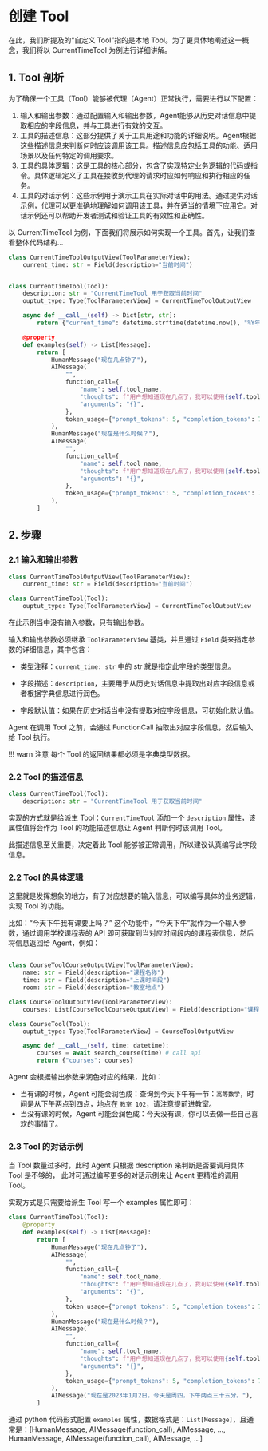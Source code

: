# 创建 Tool

在此，我们所提及的“自定义 Tool”指的是本地 Tool。为了更具体地阐述这一概念，我们将以 CurrentTimeTool 为例进行详细讲解。

## 1. Tool 剖析

为了确保一个工具（Tool）能够被代理（Agent）正常执行，需要进行以下配置：

1. 输入和输出参数：通过配置输入和输出参数，Agent能够从历史对话信息中提取相应的字段信息，并与工具进行有效的交互。
2. 工具的描述信息：这部分提供了关于工具用途和功能的详细说明。Agent根据这些描述信息来判断何时应该调用该工具。描述信息应包括工具的功能、适用场景以及任何特定的调用要求。
3. 工具的具体逻辑：这是工具的核心部分，包含了实现特定业务逻辑的代码或指令。具体逻辑定义了工具在接收到代理的请求时应如何响应和执行相应的任务。
4. 工具的对话示例：这些示例用于演示工具在实际对话中的用法。通过提供对话示例，代理可以更准确地理解如何调用该工具，并在适当的情境下应用它。对话示例还可以帮助开发者测试和验证工具的有效性和正确性。

以 CurrentTimeTool 为例，下面我们将展示如何实现一个工具。首先，让我们查看整体代码结构...

```python
class CurrentTimeToolOutputView(ToolParameterView):
    current_time: str = Field(description="当前时间")


class CurrentTimeTool(Tool):
    description: str = "CurrentTimeTool 用于获取当前时间"
    ouptut_type: Type[ToolParameterView] = CurrentTimeToolOutputView

    async def __call__(self) -> Dict[str, str]:
        return {"current_time": datetime.strftime(datetime.now(), "%Y年%m月%d日 %H时%M分%S秒)}

    @property
    def examples(self) -> List[Message]:
        return [
            HumanMessage("现在几点钟了"),
            AIMessage(
                "",
                function_call={
                    "name": self.tool_name,
                    "thoughts": f"用户想知道现在几点了，我可以使用{self.tool_name}来获取当前时间，并从其中获得当前小时时间。",
                    "arguments": "{}",
                },
                token_usage={"prompt_tokens": 5, "completion_tokens": 7},  # For test only
            ),
            HumanMessage("现在是什么时候？"),
            AIMessage(
                "",
                function_call={
                    "name": self.tool_name,
                    "thoughts": f"用户想知道现在几点了，我可以使用{self.tool_name}来获取当前时间",
                    "arguments": "{}",
                },
                token_usage={"prompt_tokens": 5, "completion_tokens": 7},  # For test only
            ),
        ]
```

## 2. 步骤

### 2.1 输入和输出参数

```python
class CurrentTimeToolOutputView(ToolParameterView):
    current_time: str = Field(description="当前时间")

class CurrentTimeTool(Tool):
    ouptut_type: Type[ToolParameterView] = CurrentTimeToolOutputView
```

在此示例当中没有输入参数，只有输出参数。

输入和输出参数必须继承 `ToolParameterView` 基类，并且通过 `Field` 类来指定参数的详细信息，其中包含：

* 类型注释：`current_time: str` 中的 str 就是指定此字段的类型信息。

* 字段描述：`description`，主要用于从历史对话信息中提取出对应字段信息或者根据字典信息进行润色。

* 字段默认值：如果在历史对话当中没有提取对应字段信息，可初始化默认值。

Agent 在调用 Tool 之前，会通过 FunctionCall 抽取出对应字段信息，然后输入给 Tool 执行。

!!! warn 注意
    每个 Tool 的返回结果都必须是字典类型数据。

### 2.2 Tool 的描述信息

```python
class CurrentTimeTool(Tool):
    description: str = "CurrentTimeTool 用于获取当前时间"
```

实现的方式就是给派生 Tool：`CurrentTimeTool` 添加一个 `description` 属性，该属性值将会作为 Tool 的功能描述信息让 Agent 判断何时该调用 Tool。

此描述信息至关重要，决定着此 Tool 能够被正常调用，所以建议认真编写此字段信息。

### 2.2 Tool 的具体逻辑

这里就是发挥想象的地方，有了对应想要的输入信息，可以编写具体的业务逻辑，实现 Tool 的功能。

比如：“今天下午我有课要上吗？” 这个功能中，“今天下午”就作为一个输入参数，通过调用学校课程表的 API 即可获取到当对应时间段内的课程表信息，然后将信息返回给 Agent，例如：

```python

class CourseToolCourseOutputView(ToolParameterView):
    name: str = Field(description="课程名称")
    time: str = Field(description="上课时间段")
    room: str = Field(description="教室地点")

class CourseToolOutputView(ToolParameterView):
    courses: List[CourseToolCourseOutputView] = Field(description="课程信息")

class CourseTool(Tool):
    ouptut_type: Type[ToolParameterView] = CourseToolOutputView

    async def __call__(self, time: datetime):
        courses = await search_course(time) # call api
        return {"courses": courses}
```

Agent 会根据输出参数来润色对应的结果，比如：

* 当有课的时候，Agent 可能会润色成：查询到今天下午有一节：`高等数学`，时间是从下午两点到四点，地点在 `教室 102`，请注意提前进教室。
* 当没有课的时候，Agent 可能会润色成：今天没有课，你可以去做一些自己喜欢的事情了。

### 2.3 Tool 的对话示例

当 Tool 数量过多时，此时 Agent 只根据 description 来判断是否要调用具体 Tool 是不够的， 此时可通过编写更多的对话示例来让 Agent 更精准的调用 Tool。

实现方式是只需要给派生 Tool 写一个 examples 属性即可：

```python
class CurrentTimeTool(Tool):
    @property
    def examples(self) -> List[Message]:
        return [
            HumanMessage("现在几点钟了"),
            AIMessage(
                "",
                function_call={
                    "name": self.tool_name,
                    "thoughts": f"用户想知道现在几点了，我可以使用{self.tool_name}来获取当前时间，并从其中获得当前小时时间。",
                    "arguments": "{}",
                },
                token_usage={"prompt_tokens": 5, "completion_tokens": 7},
            ),
            HumanMessage("现在是什么时候？"),
            AIMessage(
                "",
                function_call={
                    "name": self.tool_name,
                    "thoughts": f"用户想知道现在几点了，我可以使用{self.tool_name}来获取当前时间",
                    "arguments": "{}",
                },
                token_usage={"prompt_tokens": 5, "completion_tokens": 7},
            ),
            AIMessage("现在是2023年1月2日，今天是周四，下午两点三十五分。"),
        ]
```

通过 python 代码形式配置 `examples` 属性，数据格式是：`List[Message]`，且通常是：[HumanMessage, AIMessage(function_call), AIMessage, ..., HumanMessage, AIMessage(function_call), AIMessage, ...]

